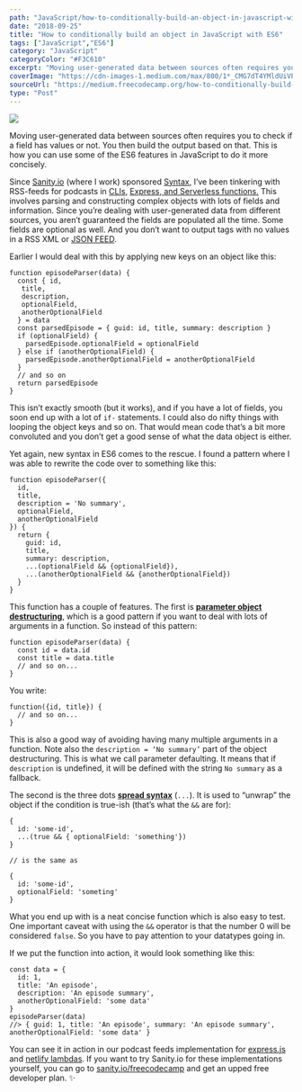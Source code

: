 ```yaml
---
path: "JavaScript/how-to-conditionally-build-an-object-in-javascript-with-es6"
date: "2018-09-25"
title: "How to conditionally build an object in JavaScript with ES6"
tags: ["JavaScript","ES6"]
category: "JavaScript"
categoryColor: "#F3C610"
excerpt: "Moving user-generated data between sources often requires you to check if a field has values or not."
coverImage: "https://cdn-images-1.medium.com/max/800/1*_CMG7dT4YMldUiVPueOmXw.png"
sourceUrl: "https://medium.freecodecamp.org/how-to-conditionally-build-an-object-in-javascript-with-es6-e2c49022c448"
type: "Post"
---
```


![](https://cdn-images-1.medium.com/max/800/1*_CMG7dT4YMldUiVPueOmXw.png)

Moving user-generated data between sources often requires you to check if a field has values or not. You then build the output based on that. This is how you can use some of the ES6 features in JavaScript to do it more concisely.

Since [Sanity.io](https://sanity.io) (where I work) sponsored [Syntax](https://syntax.fm/show/068/design-tips-for-developers), I’ve been tinkering with RSS-feeds for podcasts in [CLIs](https://github.com/sanity-io/podcast-to-sanity), [Express, and Serverless functions.](https://github.com/sanity-io/Syntax) This involves parsing and constructing complex objects with lots of fields and information. Since you’re dealing with user-generated data from different sources, you aren’t guaranteed the fields are populated all the time. Some fields are optional as well. And you don’t want to output tags with no values in a RSS XML or [JSON FEED](https://jsonfeed.org).

Earlier I would deal with this by applying new keys on an object like this:

```
function episodeParser(data) {
  const { id,
   title,
   description,
   optionalField,
   anotherOptionalField
  } = data
  const parsedEpisode = { guid: id, title, summary: description }
  if (optionalField) {
    parsedEpisode.optionalField = optionalField
  } else if (anotherOptionalField) {
    parsedEpisode.anotherOptionalField = anotherOptionalField
  }
  // and so on
  return parsedEpisode
}
```

This isn’t exactly smooth (but it works), and if you have a lot of fields, you soon end up with a lot of `if-` statements. I could also do nifty things with looping the object keys and so on. That would mean code that’s a bit more convoluted and you don’t get a good sense of what the data object is either.

Yet again, new syntax in ES6 comes to the rescue. I found a pattern where I was able to rewrite the code over to something like this:

```
function episodeParser({
  id,
  title,
  description = 'No summary',
  optionalField,
  anotherOptionalField
}) {
  return {
    guid: id,
    title,
    summary: description,
    ...(optionalField && {optionalField}),
    ...(anotherOptionalField && {anotherOptionalField})
  }
}
```

This function has a couple of features. The first is [**parameter object destructuring**](https://www.youtube.com/watch?v=-vR3a11Wzt0), which is a good pattern if you want to deal with lots of arguments in a function. So instead of this pattern:

```
function episodeParser(data) {
  const id = data.id
  const title = data.title
  // and so on...
}
```

You write:

```
function({id, title}) {
  // and so on...
}
```

This is also a good way of avoiding having many multiple arguments in a function. Note also the `description = ‘No summary’` part of the object destructuring. This is what we call parameter defaulting. It means that if `description` is undefined, it will be defined with the string `No summary` as a fallback.

The second is the three dots [**spread syntax**](https://developer.mozilla.org/en-US/docs/Web/JavaScript/Reference/Operators/Spread_syntax) (`...`). It is used to “unwrap” the object if the condition is true-ish (that’s what the `&&` are for):

```
{
  id: 'some-id',
  ...(true && { optionalField: 'something'})
}

// is the same as

{
  id: 'some-id',
  optionalField: 'someting'
}
```

What you end up with is a neat concise function which is also easy to test. One important caveat with using the `&&` operator is that the number 0 will be considered `false`. So you have to pay attention to your datatypes going in.

If we put the function into action, it would look something like this:

```
const data = {
  id: 1,
  title: 'An episode',
  description: 'An episode summary',
  anotherOptionalField: 'some data'
}
episodeParser(data)
//> { guid: 1, title: 'An episode', summary: 'An episode summary', anotherOptionalField: 'some data' }
```

You can see it in action in our podcast feeds implementation for [express.js](https://github.com/sanity-io/Syntax/blob/master/routeHandlers/rss.js) and [netlify lambdas](https://github.com/sanity-io/Syntax/blob/master/functions/rss.js). If you want to try Sanity.io for these implementations yourself,  you can go to [sanity.io/freecodecamp](https://sanity.io/freecodecamp?utm_source=freecodecamp&utm_medium=blog&utm_campaign=jq) and get an upped free developer plan. ✨
